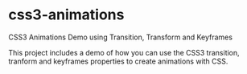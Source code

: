 css3-animations
===============

CSS3 Animations Demo using Transition, Transform and Keyframes

This project includes a demo of how you can use the CSS3 transition, tranform and keyframes properties to create animations with CSS.

